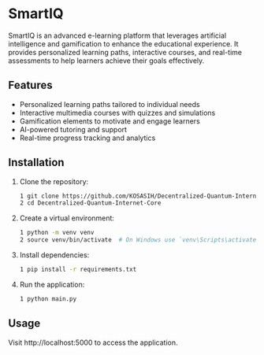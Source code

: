 # SmartIQ

SmartIQ is an advanced e-learning platform that leverages artificial intelligence and gamification to enhance the educational experience. It provides personalized learning paths, interactive courses, and real-time assessments to help learners achieve their goals effectively.

## Features

- Personalized learning paths tailored to individual needs
- Interactive multimedia courses with quizzes and simulations
- Gamification elements to motivate and engage learners
- AI-powered tutoring and support
- Real-time progress tracking and analytics

## Installation

1. Clone the repository:
   ```bash
   1 git clone https://github.com/KOSASIH/Decentralized-Quantum-Internet-Core.git
   2 cd Decentralized-Quantum-Internet-Core
   ```

2. Create a virtual environment:

   ```bash
   1 python -m venv venv
   2 source venv/bin/activate  # On Windows use `venv\Scripts\activate`
   ```
   
3. Install dependencies:

   ```bash
   1 pip install -r requirements.txt
   ```
   
4. Run the application:

   ```bash
   1 python main.py
   ```
   
## Usage
Visit http://localhost:5000 to access the application.
   
